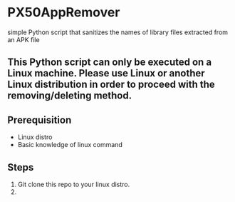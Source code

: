 # PX50AppRemover
simple Python script that sanitizes the names of library files extracted from an APK file

## This Python script can only be executed on a Linux machine. Please use Linux or another Linux distribution in order to proceed with the removing/deleting method.

## Prerequisition
- Linux distro
- Basic knowledge of linux command

## Steps
1.  Git clone this repo to your linux distro.
2.  
